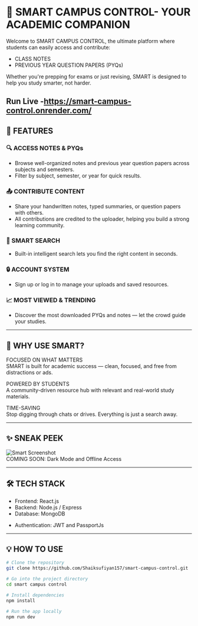 # 📘 SMART CAMPUS CONTROL- YOUR ACADEMIC COMPANION

Welcome to SMART CAMPUS CONTROL, the ultimate platform where students can easily access and contribute:

- CLASS NOTES  
- PREVIOUS YEAR QUESTION PAPERS (PYQs)

Whether you're prepping for exams or just revising, SMART is designed to help you study smarter, not harder.

Run Live -https://smart-campus-control.onrender.com/
---

## 🚀 FEATURES

### 🔍 ACCESS NOTES & PYQs
- Browse well-organized notes and previous year question papers across subjects and semesters.
- Filter by subject, semester, or year for quick results.

### 📤 CONTRIBUTE CONTENT
- Share your handwritten notes, typed summaries, or question papers with others.
- All contributions are credited to the uploader, helping you build a strong learning community.

### 🧠 SMART SEARCH
- Built-in intelligent search lets you find the right content in seconds.

### 🔒 ACCOUNT SYSTEM
- Sign up or log in to manage your uploads and saved resources.

### 📈 MOST VIEWED & TRENDING
- Discover the most downloaded PYQs and notes — let the crowd guide your studies.

---

## 🌟 WHY USE SMART?

FOCUSED ON WHAT MATTERS  
SMART is built for academic success — clean, focused, and free from distractions or ads.

POWERED BY STUDENTS  
A community-driven resource hub with relevant and real-world study materials.

TIME-SAVING  
Stop digging through chats or drives. Everything is just a search away.

---

## ✨ SNEAK PEEK

![Smart Screenshot](backend/src/public/smart-campus-control.png.jpg)  
COMING SOON: Dark Mode and Offline Access

---

## 🛠️ TECH STACK

- Frontend: React.js 
- Backend: Node.js / Express  
- Database: MongoDB  
<!-- - File Storage: Firebase or AWS S3   -->
- Authentication: JWT and PassportJs

---

## 💡 HOW TO USE

```bash
# Clone the repository
git clone https://github.com/Shaiksufiyan157/smart-campus-control.git

# Go into the project directory
cd smart campus control

# Install dependencies
npm install

# Run the app locally
npm run dev
